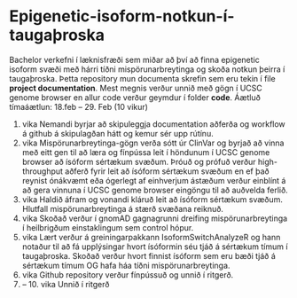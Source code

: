 # Epigenetic-isoform-notkun-í-taugaþroska
Bachelor verkefni í læknisfræði sem miðar að því að finna epigenetic isoform svæði með hárri tíðni mispörunarbreytinga og skoða notkun þeirra í taugaþroska.
Þetta repository mun documenta skrefin sem eru tekin í file **project documentation**.
Mest megnis verður unnið með gögn í UCSC genome browser en allur code verður geymdur í folder **code**.
Áætluð tímaáætlun:
  18.feb – 29. Feb (10 vikur)
  1. vika
  Nemandi byrjar að skipuleggja documentation aðferða og workflow á github á skipulagðan hátt og kemur sér upp rútínu.
  2. vika
  Mispörunarbreytinga-gögn verða sótt úr ClinVar og byrjað að vinna með eitt gen til að læra og fínpússa leit í höndunum í UCSC genome browser að ísóform sértækum svæðum.
  Þróuð og prófuð verður high-throughput aðferð fyrir leit að ísóform sértækum svæðum en ef það reynist ónákvæmt eða ógerlegt af einhverjum ástæðum verður einblínt á að gera vinnuna í UCSC genome browser eingöngu til að auðvelda ferlið.
  3. vika
  Haldið áfram og vonandi kláruð leit að ísóform sértækum svæðum. Hlutfall mispörunarbreytinga á stærð svæðana reiknuð.
  4. vika
  Skoðað verður í gnomAD gagnagrunni dreifing mispörunarbreytinga í heilbrigðum einstaklingum sem control hópur.
  5. vika
  Lært verður á greiningarpakkann IsoformSwitchAnalyzeR og hann notaður til að fá upplýsingar hvort ísóformin séu tjáð á sértækum tímum í taugaþroska.
  Skoðað verður hvort finnist ísóform sem eru bæði tjáð á sértækum tímum OG hafa háa tíðni mispörunarbreytinga.
  6. vika
  Github repository verður fínpússuð og unnið í ritgerð.
  7. – 10. vika
  Unnið í ritgerð
